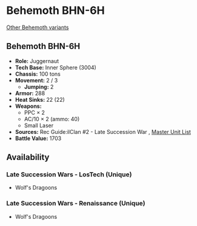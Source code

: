 # Behemoth BHN-6H 

[Other Behemoth variants](../behemoth.md) 

## Behemoth BHN-6H 

- **Role:** Juggernaut 
- **Tech Base:** Inner Sphere (3004) 
- **Chassis:** 100 tons 
- **Movement:** 2 / 3 
  - **Jumping:** 2 
- **Armor:** 288 
- **Heat Sinks:** 22 (22) 
- **Weapons:** 
  - PPC × 2 
  - AC/10 × 2 (ammo: 40) 
  - Small Laser 
- **Sources:** Rec Guide:ilClan #2 - Late Succession War , [Master Unit List](http://masterunitlist.info/Unit/Details/8301) 
- **Battle Value:** 1703 

## Availability 

### Late Succession Wars - LosTech (Unique) 

- Wolf's Dragoons 

### Late Succession Wars - Renaissance (Unique) 

- Wolf's Dragoons 


